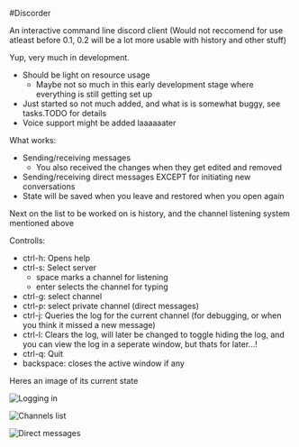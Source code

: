 #Discorder

An interactive command line discord client (Would not reccomend for use atleast before 0.1, 0.2 will be a lot more usable with history and other stuff)

Yup, very much in development.

 - Should be light on resource usage
     + Maybe not so much in this early development stage where everything is still getting set up
 - Just started so not much added, and what is is somewhat buggy, see tasks.TODO for details
 - Voice support might be added laaaaaater

What works:
 - Sending/receiving messages
     + You also received the changes when they get edited and removed
 - Sending/receiving direct messages EXCEPT for initiating new conversations
 - State will be saved when you leave and restored when you open again

Next on the list to be worked on is history, and the channel listening system mentioned above

Controlls:

 - ctrl-h: Opens help 
 - ctrl-s: Select server
     + space marks a channel for listening
     + enter selects the channel for typing
 - ctrl-g: select channel 
 - ctrl-p: select private channel (direct messages)
 - ctrl-j: Queries the log for the current channel (for debugging, or when you think it missed a new message)
 - ctrl-l: Clears the log, will later be changed to toggle hiding the log, and you can view the log in a seperate window, but thats for later...!
 - ctrl-q: Quit
 - backspace: closes the active window if any

Heres an image of its current state

![Logging in](https://dl.dropboxusercontent.com/u/17487167/screenshots/2016-03-16T01%3A00%3A23%2B01%3A00.png)

![Channels list](https://dl.dropboxusercontent.com/u/17487167/screenshots/2016-03-16T03%3A57%3A45%2B01%3A00.png)

![Direct messages](https://dl.dropboxusercontent.com/u/17487167/screenshots/2016-03-18T04%3A15%3A40%2B01%3A00.png)


